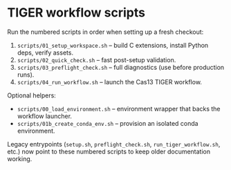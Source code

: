 # TIGER workflow scripts

Run the numbered scripts in order when setting up a fresh checkout:

1. `scripts/01_setup_workspace.sh` – build C extensions, install Python deps, verify assets.
2. `scripts/02_quick_check.sh` – fast post-setup validation.
3. `scripts/03_preflight_check.sh` – full diagnostics (use before production runs).
4. `scripts/04_run_workflow.sh` – launch the Cas13 TIGER workflow.

Optional helpers:
- `scripts/00_load_environment.sh` – environment wrapper that backs the workflow launcher.
- `scripts/01b_create_conda_env.sh` – provision an isolated conda environment.

Legacy entrypoints (`setup.sh`, `preflight_check.sh`, `run_tiger_workflow.sh`, etc.) now point to these numbered scripts to keep older documentation working.
